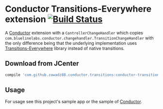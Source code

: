 # Conductor Transitions-Everywhere extension [![Build Status](https://travis-ci.org/zawadz88/Conductor-TransitionsEverywhere.svg?branch=master)](https://travis-ci.org/zawadz88/Conductor-TransitionsEverywhere)

A [Conductor](https://github.com/bluelinelabs/Conductor) extension
with a `ControllerChangeHandler` which copies `com.bluelinelabs.conductor.changehandler.TransitionChangeHandler`
with the only difference being that the underlying implementation uses [Transitions-Everywhere](https://github.com/andkulikov/Transitions-Everywhere)
library instead of native transitions.

## Download from JCenter
```groovy
compile 'com.github.zawadz88.conductor.transitions:conductor-transitionseverywhere:1.0.0'
```

## Usage
For usage see this project's sample app or the sample of [Conductor](https://github.com/bluelinelabs/Conductor).
